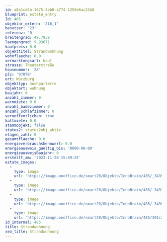 ```yaml
---
id: a8a1cd5b-1675-4eb0-a774-1259e6ac23b8
blueprint: estate_entry
Id: 485
objektnr_extern: '216_1'
benutzer: '23'
referenz: '0'
breitengrad: 49.7938
laengengrad: 9.93671
kaufpreis: 0.0
objekttitel: Strandwohnung
wohnflaeche: 0.0
vermarktungsart: kauf
strasse: Theaterstraße
hausnummer: '28'
plz: '97070'
ort: Würzburg
objekttyp: hochparterre
objektart: wohnung
baujahr: 0
anzahl_zimmer: 0
warmmiete: 0.0
anzahl_badezimmer: 0
anzahl_schlafzimmer: 0
veroeffentlichen: true
kaltmiete: 0.0
stammobjekt: false
status2: status2obj_aktiv
etagen_zahl: 0
gesamtflaeche: 0.0
energieverbrauchskennwert: 0.0
energieausweis_gueltig_bis: '0000-00-00'
energieausweisBaujahr: 0
erstellt_am: '2023-11-20 15:49:25'
estate_images:
  -
    type: image
    url: 'https://image.onoffice.de/smart20/Objekte/InnoBrain/485/_3435.jpg'
  -
    type: image
    url: 'https://image.onoffice.de/smart20/Objekte/InnoBrain/485/_3437.jpg'
  -
    type: image
    url: 'https://image.onoffice.de/smart20/Objekte/InnoBrain/485/_3439.jpg'
  -
    type: image
    url: 'https://image.onoffice.de/smart20/Objekte/InnoBrain/485/301c3767-be38-47a9-b84b-eb3e6f9c3a35.jpg'
id_internal: 485
title: Strandwohnung
seo_title: Strandwohnung
---
```

